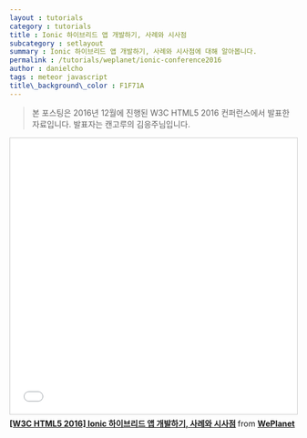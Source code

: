 ```yaml
---
layout : tutorials
category : tutorials
title : Ionic 하이브리드 앱 개발하기, 사례와 시사점
subcategory : setlayout
summary : Ionic 하이브리드 앱 개발하기, 사례와 시사점에 대해 알아봅니다.
permalink : /tutorials/weplanet/ionic-conference2016
author : danielcho
tags : meteor javascript
title\_background\_color : F1F71A
---
```




> 본 포스팅은 2016년 12월에 진행된 W3C HTML5 2016 컨퍼런스에서 발표한 자료입니다. 발표자는 캔고루의 김응주님입니다.



<iframe src="//www.slideshare.net/slideshow/embed_code/key/DE8f5SiF0toPDT" width="595" height="485" frameborder="0" marginwidth="0" marginheight="0" scrolling="no" style="border:1px solid #CCC; border-width:1px; margin-bottom:5px; max-width: 100%;" allowfullscreen> </iframe> <div style="margin-bottom:5px"> <strong> <a href="//www.slideshare.net/dukkee/w3c-html5-2016-ionic" title="[W3C HTML5 2016] Ionic 하이브리드 앱 개발하기, 사례와 시사점" target="_blank">[W3C HTML5 2016] Ionic 하이브리드 앱 개발하기, 사례와 시사점</a> </strong> from <strong><a href="https://www.slideshare.net/dukkee" target="_blank">WePlanet</a></strong> </div>